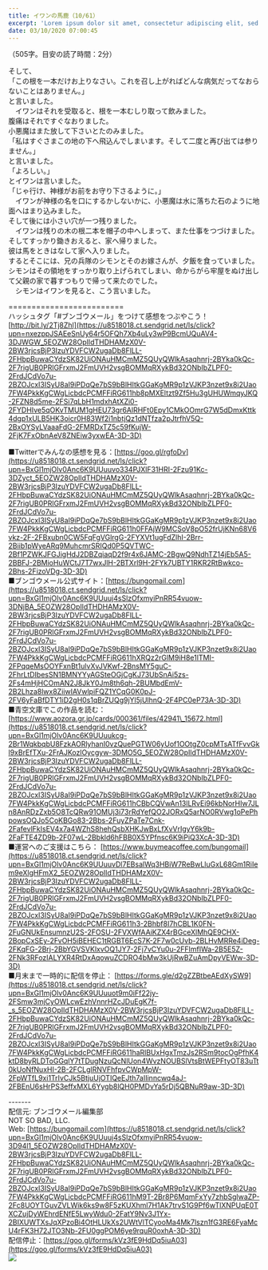 ```yaml
---
title: イワンの馬鹿（10/61）
excerpt: 'Lorem ipsum dolor sit amet, consectetur adipiscing elit, sed do eiusmod tempor incididunt ut labore et dolore magna aliqua. Praesent elementum facilisis leo vel fringilla est ullamcorper eget. At imperdiet dui accumsan sit amet nulla facilisi morbi tempus.'
date: 03/10/2020 07:00:45
---
```


（505字。目安の読了時間：2分）  
  
そして、  
「この根を一本だけお上りなさい。これを召し上がればどんな病気だってなおらないことはありません。」  
と言いました。  
　イワンはそれを受取ると、根を一本むしり取って飲みました。  
腹痛はそれですぐなおりました。  
小悪魔はまた放して下さいとたのみました。  
「私はすぐさまこの地の下へ飛込んでしまいます。そして二度と再び出ては参りません。」  
と言いました。  
「よろしい。」  
とイワンは言いました。  
「じゃ行け、神様がお前をお守り下さるように。」  
　イワンが神様の名を口にするかしないかに、小悪魔は水に落ちた石のように地面へはまり込みました。  
そして後には小さい穴が一つ残りました。  
　イワンは残りの木の根二本を帽子の中へしまって、また仕事をつづけました。  
そしてすっかり鋤きおえると、家へ帰りました。  
彼は馬をときはなして家へ入りました。  
するとそこには、兄の兵隊のシモンとそのお嫁さんが、夕飯を食っていました。  
シモンはその領地をすっかり取り上げられてしまい、命からがら牢屋をぬけ出して父親の家で暮すつもりで帰って来たのでした。  
　シモンはイワンを見ると、こう言いました。  
  
\=========================  
ハッシュタグ「#ブンゴウメール」をつけて感想をつぶやこう！　  
[http://bit.ly/2Tj8Zhl](https://u8518018.ct.sendgrid.net/ls/click?upn=nxezppJSAEeSnUy64r5OFQh7Xb4uLy3wP9BcmUQuAV4-3DJWGW_5EOZW28OpIldTHDHAMzX0V-2BW3rjcsBjP3IzuYDVFCW2ugaDb8FlLL-2FHbpBuwaCYdzSK82UiONAuHMCmMZ5QUyQWlkAsaqhnrj-2BYka0kQc-2F7rigUB0PRlGFrxmJ2FmUVH2vsgBOMMqRXykBd32ONbIbZLPF0-2FrdJCdVo7u-2BZOJcxI3ISyU8aI9iPDqQe7bS9bBlHItkGGaKgMR9p1zVJKP3nzet9x8i2Uao7FW4PkkKgCWgLicbdcPCMFFiRG611hb8pMXEltzt9Zf5Hu3gUHUWmqyJKQ-2FZN8d5me-2FSi7qLbH1mdxhAtXZi0-2FYDHIve5qOKvTMUM1gHEU73gr6AlRHFt0Epy1CMkOOmrG7W5dDmxKttk4dgp1xULB5HK3oicr0H83Wf2i1nbtjQz1dNTfza2pJtrfhV5Q-2BxOYSyLVaaaFdG-2FMRDxTZ5c59fKujW-2FjK7FxObnAeV8ZNEiw3yxwEA-3D-3D)  
  
■Twitterでみんなの感想を見る：[https://goo.gl/rgfoDv](https://u8518018.ct.sendgrid.net/ls/click?upn=BxGl1mjOlv0Anc6K9UUuuvo334PJXlF31HRI-2Fzu91Kc-3DZyct_5EOZW28OpIldTHDHAMzX0V-2BW3rjcsBjP3IzuYDVFCW2ugaDb8FlLL-2FHbpBuwaCYdzSK82UiONAuHMCmMZ5QUyQWlkAsaqhnrj-2BYka0kQc-2F7rigUB0PRlGFrxmJ2FmUVH2vsgBOMMqRXykBd32ONbIbZLPF0-2FrdJCdVo7u-2BZOJcxI3ISyU8aI9iPDqQe7bS9bBlHItkGGaKgMR9p1zVJKP3nzet9x8i2Uao7FW4PkkKgCWgLicbdcPCMFFiRG611h0FFAjW9MCSoV8pO52frUjKNn68V6vkz-2F-2FBxubn0CW5FqFgVGlrgG-2FYXVt1ugFdZlhI-2Brr-2Biib1pWyeARq9MuhcmrSRIQd0P5QVTWC-2Bf1PZWKJFGJigHdJ2DBZqiaqD2f9r4x6JAMC-2BgwQ9NdhTZ14jEb5A5-2BBFJ-2BMioHuWCtJ7T7wxJlH-2BTXrl9H-2FYk7UBTY1RKR2RtBwkco-2Bhs-2FizoVDg-3D-3D)  
■ブンゴウメール公式サイト：[https://bungomail.com](https://u8518018.ct.sendgrid.net/ls/click?upn=BxGl1mjOlv0Anc6K9UUuuj4sSlzOfxmyiPnRR54vuow-3DNjBA_5EOZW28OpIldTHDHAMzX0V-2BW3rjcsBjP3IzuYDVFCW2ugaDb8FlLL-2FHbpBuwaCYdzSK82UiONAuHMCmMZ5QUyQWlkAsaqhnrj-2BYka0kQc-2F7rigUB0PRlGFrxmJ2FmUVH2vsgBOMMqRXykBd32ONbIbZLPF0-2FrdJCdVo7u-2BZOJcxI3ISyU8aI9iPDqQe7bS9bBlHItkGGaKgMR9p1zVJKP3nzet9x8i2Uao7FW4PkkKgCWgLicbdcPCMFFiRG611hXRQz2rGlM9iH8e1lTMI-2FPqqeMsOOYFxnBt1ulvXvJVKwf-2BnsMY5guC-2FhrLtDIbesSN1BMNYYyAGSteOGjCgKJ73UbSnAi5zs-2Fs4mHjHCOmAN2J8JkY0Jm8th6qh-2BUMbdEmV-2B2Lhza8lwx8ZiiwIAVwlpiFQZ1YCqG0K0pJ-2FV6yFaBfDTY1iD2gH0s1qBrZUQg9jYl5jUlhnQ-2F4PC0eP73A-3D-3D)  
■青空文庫でこの作品を読む：[https://www.aozora.gr.jp/cards/000361/files/42941\_15672.html](https://u8518018.ct.sendgrid.net/ls/click?upn=BxGl1mjOlv0Anc6K9UUuukcg-2Br1WqkbqbU8FzkAORlyhanI0vzQuePGTW06yUof1OOtgZ0cpMTsATfFvvGkl9xBrEfTXu-2FrAJKozlOycgyw-3DMO5G_5EOZW28OpIldTHDHAMzX0V-2BW3rjcsBjP3IzuYDVFCW2ugaDb8FlLL-2FHbpBuwaCYdzSK82UiONAuHMCmMZ5QUyQWlkAsaqhnrj-2BYka0kQc-2F7rigUB0PRlGFrxmJ2FmUVH2vsgBOMMqRXykBd32ONbIbZLPF0-2FrdJCdVo7u-2BZOJcxI3ISyU8aI9iPDqQe7bS9bBlHItkGGaKgMR9p1zVJKP3nzet9x8i2Uao7FW4PkkKgCWgLicbdcPCMFFiRG611hCBbCQVwAn13lLRvEi96kbNorHIw7JLn8AnRDzZxb5O8TcQRw91OMUj3i73rRdYefQO2JORxQ5arNO0RVwg1oPePhpowsOQJo5CoKBGo83-2Bbs-2FuyZPaTe7Cnk-2FafevlFkIsEV4x7a4WZhS8hehQsbXHKJwBxLfXvVrIgyY6k9b-2FaFTE4ZD9b-2F07wL-2Bbkld6hFBB0X5YPfnsc6K9iPiQ3XcA-3D-3D)  
■運営へのご支援はこちら： [https://www.buymeacoffee.com/bungomail](https://u8518018.ct.sendgrid.net/ls/click?upn=BxGl1mjOlv0Anc6K9UUuuvDl7EBsalWq3HBiW7ReBwLluGxL68Gm1RiIem9eXlgHFmX2_5EOZW28OpIldTHDHAMzX0V-2BW3rjcsBjP3IzuYDVFCW2ugaDb8FlLL-2FHbpBuwaCYdzSK82UiONAuHMCmMZ5QUyQWlkAsaqhnrj-2BYka0kQc-2F7rigUB0PRlGFrxmJ2FmUVH2vsgBOMMqRXykBd32ONbIbZLPF0-2FrdJCdVo7u-2BZOJcxI3ISyU8aI9iPDqQe7bS9bBlHItkGGaKgMR9p1zVJKP3nzet9x8i2Uao7FW4PkkKgCWgLicbdcPCMFFiRG611h3-2Bhbf8I7hCBL1K0FN-2FuGNUkEnsumnzU2S-2FOSU-2FVXWfAAiKZX4rBGceXlMhQE9CHX-2BopCxSEy-2FvOH5iBEHEC1tRGBT6EcS7K-2F7w0cUvb-2BLHvMRRe4iDeg-2FKqFG-2Brj-2BbYGVSVKlxvOQ1JY7-2Fj7vCYu0u-2FFlmfIWa-2B5E5Z-2FNk3RFozIALYXR4RtDxAqowuZCDRO4bMw3kUjRwBZuAmDpyVEWw-3D-3D)  
■月末まで一時的に配信を停止： [https://forms.gle/d2gZZBtbeAEdXySW9](https://u8518018.ct.sendgrid.net/ls/click?upn=BxGl1mjOlv0Anc6K9UUuuot9m0iFf22jy-2FSmw3mjCyOWLcwEzhVnnrHZcJDuEgK7f-_s_5EOZW28OpIldTHDHAMzX0V-2BW3rjcsBjP3IzuYDVFCW2ugaDb8FlLL-2FHbpBuwaCYdzSK82UiONAuHMCmMZ5QUyQWlkAsaqhnrj-2BYka0kQc-2F7rigUB0PRlGFrxmJ2FmUVH2vsgBOMMqRXykBd32ONbIbZLPF0-2FrdJCdVo7u-2BZOJcxI3ISyU8aI9iPDqQe7bS9bBlHItkGGaKgMR9p1zVJKP3nzet9x8i2Uao7FW4PkkKgCWgLicbdcPCMFFiRG611haRlBUxHgxTmzJs2RSm9tocOgPfhK4ktD8byRLDToGGqlY7tTDugNzuQcNlUon4WvzNOUBSlVtsBtWEPFtyOT83uTt0kUoNfNuxHI-2B-2FCLglRNVFhfpvCWpMpW-2FpWTfL9xi1TrIvCJk5BtjuUjOTIQeEJth7aIIinncwq4aJ-2FBEnU6sHrPS3effxMXL6Yygb8lQH0PMDvYa5rDj5QBNuR9aw-3D-3D)  
  
\-------  
配信元: ブンゴウメール編集部  
NOT SO BAD, LLC.  
Web: [https://bungomail.com](https://u8518018.ct.sendgrid.net/ls/click?upn=BxGl1mjOlv0Anc6K9UUuuj4sSlzOfxmyiPnRR54vuow-3D94l1_5EOZW28OpIldTHDHAMzX0V-2BW3rjcsBjP3IzuYDVFCW2ugaDb8FlLL-2FHbpBuwaCYdzSK82UiONAuHMCmMZ5QUyQWlkAsaqhnrj-2BYka0kQc-2F7rigUB0PRlGFrxmJ2FmUVH2vsgBOMMqRXykBd32ONbIbZLPF0-2FrdJCdVo7u-2BZOJcxI3ISyU8aI9iPDqQe7bS9bBlHItkGGaKgMR9p1zVJKP3nzet9x8i2Uao7FW4PkkKgCWgLicbdcPCMFFiRG611hM9T-2Br8P6MqmFxYy7zhbSglwaZP-2Fc8UOYTGuvZVLWik6ks9w8F5zKUXhml7H1Ak7trvS1G9Pf6wTlXNPUqE0TXCZujDyWEhrdENfE5LwyWdu0-2FatY9Nv3J1Yx-2BIXUWTXsJqXPzoBi4OtHLUkXs2UWtVlTCyooMa4Mk7lszn1fG3RE6FyaMcU4rFK3H72JTO3Nb-2FU0ggPOM6ye9rquR0oxhA-3D-3D)  
配信停止：[https://goo.gl/forms/kVz3fE9HdDq5iuA03](https://goo.gl/forms/kVz3fE9HdDq5iuA03)  
![](https://u8518018.ct.sendgrid.net/wf/open?upn=ypZaqTjaYrwJSsa-2BLe7H7RcvxSux8rtM6dMtnptkxLQMLiJbmQ03whDMSt9-2BvxM-2BKE6ujadHWCHS-2FYDUUXrKB1ko48yvbyCc0cRihB-2Fp5Bay9wjnwFFFSOMUGZ1XsQFL6p8hp16D1yieF4SRPfSVoD-2FJ0vVjcdSjE89KG0uBHBERJjizT5xU3RLN2vxtfK0ZhiXkzm-2FNfecoDyKMRmmCj8KVpqnyb88Od8G1Pcd6Su7qjyBEu-2BL-2FviQN-2FWo1V-2Bn6Pv-2BaUnd9MyQTYeM1SABUX5bpIs0XTGMh4MzVAVvPQ8L7mXh6Dw6Mqz9jV1yUyTrT5dNMefw7refkRT5qRqtg3NeRqvkpAJea71VPZPOw3FJBTVECqDzBvvpqi3E2-2BYS59x9XNm2uUHFESSM72Bu4c6m8KN-2Ff0YTE9LUPTK6HEv-2Flg543TYcSkZsqiqjbCaXMKoSxQevrodYrsdAbfKg0ug-3D-3D)